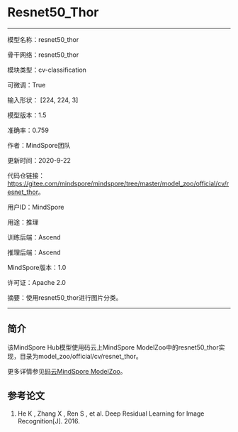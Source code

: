 # Resnet50_Thor

---

模型名称：resnet50_thor

骨干网络：resnet50_thor

模块类型：cv-classification

可微调：True

输入形状： [224, 224, 3]

模型版本：1.5

准确率：0.759

作者：MindSpore团队

更新时间：2020-9-22

代码仓链接：<https://gitee.com/mindspore/mindspore/tree/master/model_zoo/official/cv/resnet_thor>。

用户ID：MindSpore

用途：推理

训练后端：Ascend

推理后端：Ascend

MindSpore版本：1.0

许可证：Apache 2.0

摘要：使用resnet50_thor进行图片分类。

---

## 简介

该MindSpore Hub模型使用码云上MindSpore ModelZoo中的resnet50_thor实现，目录为model_zoo/official/cv/resnet_thor。

更多详情参见[码云MindSpore ModelZoo](https://gitee.com/mindspore/mindspore/blob/master/model_zoo/official/cv/resnet_thor/README.md)。

## 参考论文

1. He K , Zhang X , Ren S , et al. Deep Residual Learning for Image Recognition[J]. 2016.
